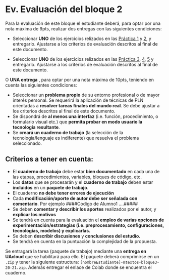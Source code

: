 
Ev. Evaluación del bloque 2
====================================

Para la evaluación de este bloque el estudiante deberá, para optar por una nota máxima de 9pts, realizar dos entregas con las siguientes condiciones:

- Seleccionar **UNO** de los ejercicios relizados en las [Práctica 1][p1] y [2][p2], y entregarlo. Ajustarse a los criterios de evaluación descritos al final de este documento.

- Seleccionar **UNO** de los ejercicios relizados en las [Práctica 3][p3], [4][p4], [5][p5] y entregarlo. Ajustarse a los criterios de evaluación descritos al final de este documento.


O **UNA entrega** , para optar por una nota máxima de 10pts, teniendo en cuenta las siguientes condiciones:

- Seleccionar un **problema propio** de su entorno profesional o de mayor interés personal. Se requerirá la aplicación de técnicas de PLN orientadas a **resolver tareas finales del mundo real**. Se debe ajustar a los criterios descritos al final de este documento.
- Se dispondrá de **al menos una interfaz** (i.e. función, procedimiento, o formulario visual etc.) que **permita probar en modo usuario la tecnología resultante**.
- Se **creará un cuaderno de trabajo** (la selección de la tecnología/lenguaje es indiferente) que resuelva el problema seleccionado.




## Criterios a tener en cuenta:

- El **cuaderno de trabajo** debe estar **bien documentado** en cada una de las etapas, procedimientos, variables, bloques de código, etc.  
- Los **datos** que se procesarán y el **cuaderno de trabajo** deben estar **incluidos** en un  **paquete de trabajo**.
- El cuaderno **no debe tener errores de ejecución**
- Cada **modificación/aporte de autor debe ser señalada con comentario**. Por ejemplo ####Codigo de Alumno1 ....#####
- Se deben **comentar y describir los aportes** realizados por el autor, y **explicar los motivos**
- Se tendrá en cuenta para la evaluación el **empleo de varias opciones de experimentación/estrategias (i.e. preprocesamiento, configuraciones, tecnologías, modelos) y explicarlas.** 
- Se deben **describir discusiones** y **conclusiones del estudio.**
- Se tendrá en cuenta en la puntuación la complejidad de la propuesta.

Se entragará la tarea (paquete de trabajo) mediante una **entrega en UAcloud** que se habilitará para ello. El paquete deberá comprimirse en un ``.zip`` y tener la siguiente estructura: ``[nombreEstudiante]-mtextos-bloque3-20-21.zip``. Además entregar el enlace de Colab donde se encuentra el cuaderno.


[p1]: https://jaspock.github.io/mtextos2122/bloque3_p1_SA-Pipeline-Reviews.html
[p2]: https://jaspock.github.io/mtextos2122/bloque3_p2_SA-Transformers-Basic.html
[p3]: https://jaspock.github.io/mtextos2122/bloque3_p3_SA-Transformers-Training-FineTuning.html
[p4]: https://jaspock.github.io/mtextos2122/bloque3_p4_SA-Transformers-Training-Custom.html
[p5]: https://jaspock.github.io/mtextos2122/bloque3_p5-SA-Ensemble.html
